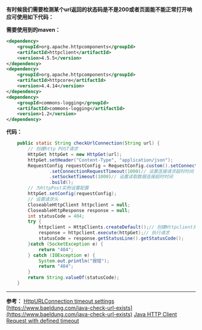 **有时候我们需要检测某个url返回的状态码是不是200或者页面能不能正常打开响应可使用如下代码：**


**需要使用到的maven：**

```xml
<dependency>
    <groupId>org.apache.httpcomponents</groupId>
    <artifactId>httpclient</artifactId>
    <version>4.5.5</version>
</dependency>
<dependency>
	<groupId>org.apache.httpcomponents</groupId>
    <artifactId>httpcore</artifactId>
    <version>4.4.14</version>
</dependency>
<dependency>
    <groupId>commons-logging</groupId>
    <artifactId>commons-logging</artifactId>
    <version>1.2</version>
</dependency>
```
**代码：**
```java
    public static String checkUrlConnection(String url) {
        // 创建http POST请求
        HttpGet httpGet = new HttpGet(url);
        httpGet.setHeader("Content-Type", "application/json");
        RequestConfig requestConfig = RequestConfig.custom().setConnectTimeout(600)// 设置连接主机服务超时时间
                .setConnectionRequestTimeout(1000)// 设置连接请求超时时间
                .setSocketTimeout(1000)// 设置读取数据连接超时时间
                .build();
        // 为httpPost实例设置配置
        httpGet.setConfig(requestConfig);
        // 设置请求头
        CloseableHttpClient httpclient = null;
        CloseableHttpResponse response = null;
        int statusCode = 404;
        try {
            httpclient = HttpClients.createDefault();// 创建Httpclient对象
            response = httpclient.execute(httpGet);// 执行请求
            statusCode = response.getStatusLine().getStatusCode();
        }catch (SocketException e) {
            return "404";
        } catch (IOException e) {
            System.out.println("报错");
            return "404";
        }
        return String.valueOf(statusCode);
    }
```

---
**参考：**
[HttpURLConnection timeout settings](https://stackoverflow.com/questions/2799938/httpurlconnection-timeout-settings)
[https://www.baeldung.com/java-check-url-exists](https://www.baeldung.com/java-check-url-exists)
[Java HTTP Client Request with defined timeout](https://stackoverflow.com/questions/3000214/java-http-client-request-with-defined-timeout)